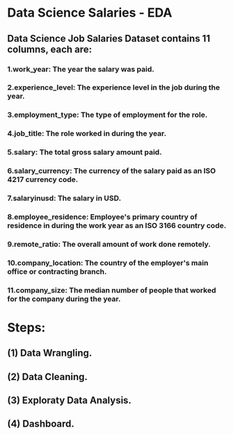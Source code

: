 # Data Science Salaries - EDA
## Data Science Job Salaries Dataset contains 11 columns, each are:
### 1.work_year: The year the salary was paid.
### 2.experience_level: The experience level in the job during the year.
### 3.employment_type: The type of employment for the role.
### 4.job_title: The role worked in during the year.
### 5.salary: The total gross salary amount paid.
### 6.salary_currency: The currency of the salary paid as an ISO 4217 currency code.
### 7.salaryinusd: The salary in USD.
### 8.employee_residence: Employee's primary country of residence in during the work year as an ISO 3166 country code.
### 9.remote_ratio: The overall amount of work done remotely.
### 10.company_location: The country of the employer's main office or contracting branch.
### 11.company_size: The median number of people that worked for the company during the year.

# Steps:
## (1) Data Wrangling.
## (2) Data Cleaning.
## (3) Exploraty Data Analysis.
## (4) Dashboard.
